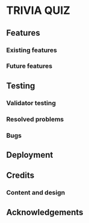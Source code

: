 # **TRIVIA QUIZ**

## **Features**

### **Existing features**

### **Future features**

## **Testing**

### **Validator testing**

### **Resolved problems**

### **Bugs**

## **Deployment**

## **Credits**

### **Content and design**

## **Acknowledgements**